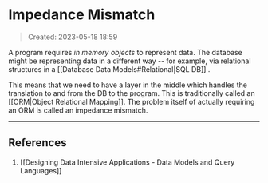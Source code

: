 # Impedance Mismatch
> Created: 2023-05-18 18:59

A program requires _in memory objects_ to represent data. The database might be representing data in a different way -- for example, via relational structures in a [[Database Data Models#Relational|SQL DB]] .

This means that we need to have a layer in the middle which handles the translation to and from the DB to the program. This is traditionally called an [[ORM|Object Relational Mapping]]. The problem itself of actually requiring an ORM is called an impedance mismatch.

----

## References
1. [[Designing Data Intensive Applications - Data Models and Query Languages]]